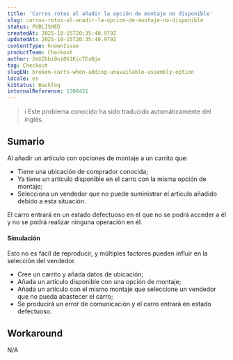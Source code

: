 ```yaml
---
title: 'Carros rotos al añadir la opción de montaje no disponible'
slug: carros-rotos-al-anadir-la-opcion-de-montaje-no-disponible
status: PUBLISHED
createdAt: 2025-10-15T20:35:40.979Z
updatedAt: 2025-10-15T20:35:40.979Z
contentType: knownIssue
productTeam: Checkout
author: 2mXZkbi0oi061KicTExNjo
tag: Checkout
slugEN: broken-carts-when-adding-unavailable-assembly-option
locale: es
kiStatus: Backlog
internalReference: 1308431
---
```


>ℹ️ Este problema conocido ha sido traducido automáticamente del inglés.

## Sumario



Al añadir un artículo con opciones de montaje a un carrito que:

- Tiene una ubicación de comprador conocida;
- Ya tiene un artículo disponible en el carro con la misma opción de montaje;
- Selecciona un vendedor que no puede suministrar el artículo añadido debido a esta situación.

El carro entrará en un estado defectuoso en el que no se podrá acceder a él y no se podrá realizar ninguna operación en él.


#### Simulación



Esto no es fácil de reproducir, y múltiples factores pueden influir en la selección del vendedor.


- Cree un carrito y añada datos de ubicación;
- Añada un artículo disponible con una opción de montaje;
- Añada un artículo con el mismo montaje que seleccione un vendedor que no pueda abastecer el carro;
- Se producirá un error de comunicación y el carro entrará en estado defectuoso.

## Workaround


N/A



